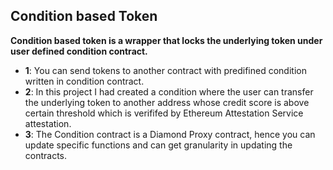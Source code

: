 ## Condition based Token

**Condition based token is a wrapper that locks the underlying token under user defined condition contract.**



-   **1**: You can send tokens to another contract with predifined condition written in condition contract.
-   **2**: In this project I had created a condition where the user can transfer the underlying token to another address whose credit score is above certain threshold which is verififed by Ethereum Attestation Service attestation.
-   **3**: The Condition contract is a Diamond Proxy contract, hence you can update specific functions and can get granularity in updating the contracts.


